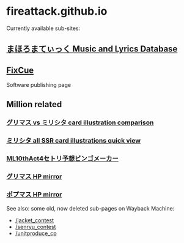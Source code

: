 # fireattack.github.io

Currently available sub-sites:

## [まほろまてぃっく Music and Lyrics Database](https://fireattack.github.io/mahoromaticdb/)

## [FixCue](https://fireattack.github.io/FixCue/)

Software publishing page

## Million related
### [グリマス vs ミリシタ card illustration comparison](https://fireattack.github.io/million/card/)

### [ミリシタ all SSR card illustrations quick view](https://fireattack.github.io/million/ssr/)

### [ML10thAct4セトリ予想ビンゴメーカー](https://fireattack.github.io/million/4thbingo/)

### [グリマス HP mirror](https://fireattack.github.io/million/greemas/www.bandainamcoent.co.jp/cs/list/idolmaster/million_live/)

### [ポプマス HP mirror](https://fireattack.github.io/million/poplinks/poplinks.idolmaster-official.jp/)

See also: some old, now deleted sub-pages on Wayback Machine:
* [/jacket_contest](https://web.archive.org/web/20210516080931/https://poplinks.idolmaster-official.jp/jacket_contest/)
* [/senryu_contest](https://web.archive.org/web/20210710101822/https://poplinks.idolmaster-official.jp/senryu_contest/)
* [/unitproduce_cp](https://web.archive.org/web/20210621170940/https://poplinks.idolmaster-official.jp/unitproduce_cp/)

